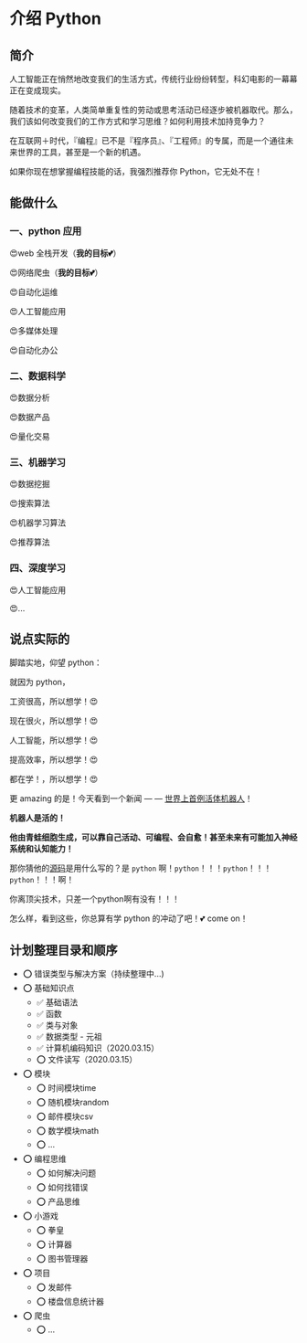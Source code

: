 # 介绍 Python

## 简介

人工智能正在悄然地改变我们的生活方式，传统行业纷纷转型，科幻电影的一幕幕正在变成现实。

随着技术的变革，人类简单重复性的劳动或思考活动已经逐步被机器取代。那么，我们该如何改变我们的工作方式和学习思维？如何利用技术加持竞争力？

在互联网＋时代，『编程』已不是『程序员』、『工程师』的专属，而是一个通往未来世界的工具，甚至是一个新的机遇。

如果你现在想掌握编程技能的话，我强烈推荐你 Python，它无处不在！

<!-- ## 目录

0. [Python基础知识](./00-base.md)
2. [print函数的用法](./01-print.md)
2. [数据类型与类型转换](./02-dataType.md)
2. [错误类型与可能原因分析](./03-errorType.md)
2. [if条件判断语句](./04-if.md) -->

## 能做什么

### 一、python 应用

:heart_eyes:web 全栈开发（**我的目标:two_hearts:**）

:heart_eyes:网络爬虫（**我的目标:two_hearts:**）

:heart_eyes:自动化运维

:heart_eyes:人工智能应用

:heart_eyes:多媒体处理

:heart_eyes:自动化办公

### 二、数据科学

:heart_eyes:数据分析

:heart_eyes:数据产品

:heart_eyes:量化交易

### 三、机器学习

:heart_eyes:数据挖掘

:heart_eyes:搜索算法

:heart_eyes:机器学习算法

:heart_eyes:推荐算法

### 四、深度学习

:heart_eyes:人工智能应用

:heart_eyes:...


## 说点实际的

脚踏实地，仰望 python：

就因为 python，

工资很高，所以想学！:heart_eyes:

现在很火，所以想学！:heart_eyes:

人工智能，所以想学！:heart_eyes:

提高效率，所以想学！:heart_eyes:

都在学！，所以想学！:heart_eyes:

更 amazing 的是！今天看到一个新闻 — — [世界上首例活体机器人](https://baijiahao.baidu.com/s?id=1655701619069679143&wfr=spider&for=pc)！

**机器人是活的！**

**他由青蛙细胞生成，可以靠自己活动、可编程、会自愈！甚至未来有可能加入神经系统和认知能力！**

那你猜他的[源码](https://github.com/skriegman/reconfigurable_organisms)是用什么写的？是 `python` 啊！`python`！！！`python`！！！`python`！！！啊！

你离顶尖技术，只差一个python啊有没有！！！



怎么样，看到这些，你总算有学 python 的冲动了吧！:two_hearts: come on！

## 计划整理目录和顺序
* :o: 错误类型与解决方案（持续整理中...)
* :o: 基础知识点
  * :white_check_mark: 基础语法
  * :white_check_mark: 函数
  * :white_check_mark: 类与对象
  * :white_check_mark: 数据类型 - 元祖
  * :white_check_mark: 计算机编码知识（2020.03.15）
  * :o: 文件读写（2020.03.15）
* :o: 模块
  * :o: 时间模块time
  * :o: 随机模块random
  * :o: 邮件模块csv
  * :o: 数学模块math
  * :o: ...
* :o: 编程思维
  * :o: 如何解决问题
  * :o: 如何找错误
  * :o: 产品思维
* :o: 小游戏
  * :o: 拳皇
  * :o: 计算器
  * :o: 图书管理器
* :o: 项目
  * :o: 发邮件
  * :o: 楼盘信息统计器
* :o: 爬虫
  * :o: ...

<Vssue title="【Python】介绍Python" />
